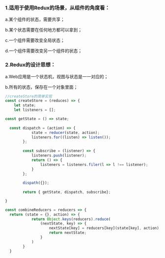 ### 1.适用于使用Redux的场景，从组件的角度看：

a.某个组件的状态，需要共享；

b.某个状态需要在任何地方都可以拿到；

c.一个组件需要改变全局状态；

d.一个组件需要改变另一个组件的状态；

### 2.Redux的设计思想：

a.Web应用是一个状态机，视图与状态是一一对应的；

b.所有的状态，保存在一个对象里面；

```js
//createStore的简单实现
const createStore = (reduces) => {
	let state;
	let listeners = [];

const getState = () => state;
  	
  const dispatch = (action) => {
    		state = reducer(state, action);
    		listeners.for((listen) => listen());
    	};
    	
    	const subscribe = (listener) => {
    		listeners.push(listener);
    		return () => {
    			listeners = listeners.filer(l => l !== listener);
    		}
    	};
    	
    	dispath({});
    	
    	return { getState, dispatch, subscribe};

}

const combineReducers = reducers => {
  return (state = {}, action) => {
    		return Object.keys(reducers).reduce(
    			(nextState, key) => {
    				nextState[key] = reducers[key](state[key], action);
    				return nextState;
    			}
    		)
    	}
  }
```



